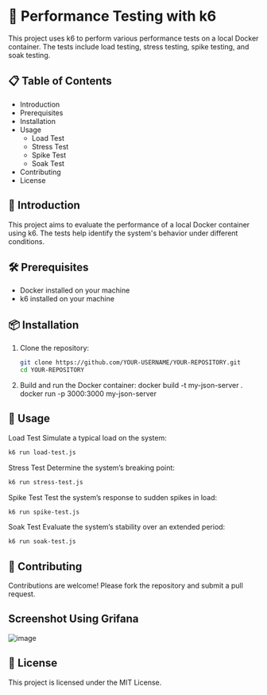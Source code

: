 # 🚀 Performance Testing with k6

This project uses k6 to perform various performance tests on a local Docker container. The tests include load testing, stress testing, spike testing, and soak testing.

## 📋 Table of Contents
- Introduction
- Prerequisites
- Installation
- Usage
  - Load Test
  - Stress Test
  - Spike Test
  - Soak Test
- Contributing
- License

## 🌟 Introduction
This project aims to evaluate the performance of a local Docker container using k6. The tests help identify the system's behavior under different conditions.

## 🛠 Prerequisites
- Docker installed on your machine
- k6 installed on your machine

## 📦 Installation
1. Clone the repository:
   ```sh
   git clone https://github.com/YOUR-USERNAME/YOUR-REPOSITORY.git
   cd YOUR-REPOSITORY
2. Build and run the Docker container:
docker build -t my-json-server .
docker run -p 3000:3000 my-json-server

## 🚀 Usage
Load Test
Simulate a typical load on the system:
   ```sh
   k6 run load-test.js
   ```

Stress Test
Determine the system’s breaking point:
   ```sh
   k6 run stress-test.js
   ```
Spike Test
Test the system’s response to sudden spikes in load:
  ```sh
  k6 run spike-test.js
  ```
Soak Test
Evaluate the system’s stability over an extended period:
  ```sh
  k6 run soak-test.js
  ```

## 🤝 Contributing
Contributions are welcome! Please fork the repository and submit a pull request.

## Screenshot Using Grifana
![image](https://github.com/user-attachments/assets/6605af0b-31dc-4854-bb39-18617eab2c88)


## 📄 License
This project is licensed under the MIT License.

